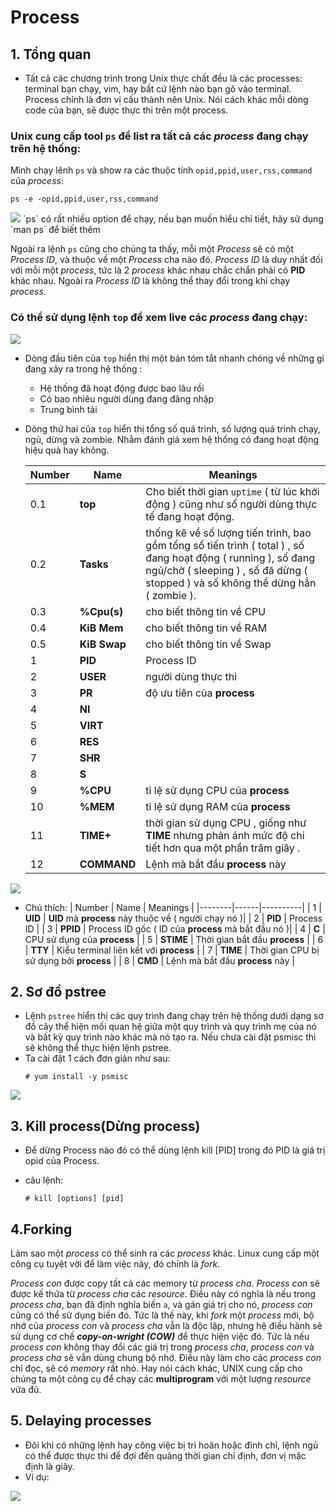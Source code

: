 # Process

## 1. Tổng quan

- Tất cả các chương trình trong Unix thực chất đều là các processes: terminal bạn chạy, vim, hay bất cứ lệnh nào bạn gõ vào terminal. Process chính là đơn vị cấu thành nên Unix. Nói cách khác mỗi dòng code của bạn, sẽ được thực thi trên một process.

### Unix cung cấp tool `ps` để list ra tất cả các *process* đang chạy trên hệ thống:

Mình chạy lênh `ps` và show ra các thuộc tính `opid,ppid,user,rss,command` của *process*:

`ps -e -opid,ppid,user,rss,command`

<img src = "https://i.imgur.com/jzdZeSh.png">
`ps` có rất nhiều option để chạy, nếu bạn muốn hiểu chỉ tiết, hãy sử dụng `man ps` để biết thêm

Ngoài ra lệnh `ps` cũng cho chúng ta thấy, mỗi một *Process* sẽ có một *Process ID*, và thuộc về một *Process* cha nào đó. *Process ID* là duy nhất đối với mỗi một *process*, tức là 2 *process* khác nhau chắc chắn phải có **PID** khác nhau. Ngoài ra *Process ID* là không thể thay đổi trong khi chạy *process*.

### Có thể sử dụng lệnh `top` để xem **live** các *process* đang chạy:

<img src = "https://i.imgur.com/iqZ9nbA.png">

- Dòng đầu tiên của `top` hiển thị một bản tóm tắt nhanh chóng về những gì đang xảy ra trong hệ thống :
    - Hệ thống đã hoạt động được bao lâu rồi
    - Có bao nhiêu người dùng đang đăng nhập
    - Trung bình tải

- Dòng thứ hai của `top` hiển thị tổng số quá trình, số lượng quá trình chạy, ngủ, dừng và zombie. Nhằm đánh giá xem hệ thống có đang hoạt động hiệu quả hay không.


    | Number | Name | Meanings |
    |--------|------|----------|
    | 0.1 | **top** |  Cho biết thời gian `uptime` ( từ lúc khởi động ) cũng như số người dùng thực tế đang hoạt động. |
    | 0.2 | **Tasks** | thống kê về số lượng tiến trình, bao gồm tổng số tiến trình ( total ) , số đang hoạt động ( running ), số đang ngủ/chờ ( sleeping ) , số đã dừng ( stopped ) và số không thể dừng hẳn ( zombie ). |
    | 0.3 | **%Cpu(s)** | cho biết thông tin về CPU |
    | 0.4 | **KiB Mem** | cho biết thông tin về RAM |
    | 0.5 | **KiB Swap** | cho biết thông tin về Swap |
    | 1 | **PID** | Process ID |
    | 2 | **USER** | người dùng thực thi |
    | 3 | **PR** | độ ưu tiên của **process** |
    | 4 | **NI** |
    | 5 | **VIRT** |
    | 6 | **RES** |
    | 7 | **SHR** | 
    | 8 | **S** | 
    | 9 | **%CPU** | tỉ lệ sử dụng CPU của **process** |
    | 10 | **%MEM** | tỉ lệ sử dụng RAM của **process** |
    | 11 | **TIME+** | thời gian sử dụng CPU , giống như **TIME** nhưng phản ánh mức độ chi tiết hơn qua một phần trăm giây .
    | 12 | **COMMAND** | Lệnh mà bắt đầu **process** này |

<img src=https://image.prntscr.com/image/FJZ4NSKcQk_0YnjDCvIL1g.png>

- Chú thích:
    | Number | Name | Meanings |
    |--------|------|----------|
    | 1 | **UID** | **UID** mà **process** này thuộc về ( người chạy nó )|
    | 2 | **PID** | Process ID |
    | 3 | **PPID** | Process ID gốc ( ID của **process** mà bắt đầu nó )|
    | 4 | **C** | CPU sử dụng của **process** |
    | 5 | **STIME** | Thời gian bắt đầu **process** |
    | 6 | **TTY** | Kiểu terminal liên kết với **process** |
    | 7 | **TIME** | Thời gian CPU bị sử dụng bởi **process** |
    | 8 | **CMD** | Lệnh mà bắt đầu **process** này |

## 2. Sơ đồ pstree
- Lệnh `pstree` hiển thị các quy trình đang chạy trên hệ thống dưới dạng sơ đồ cây thể hiện mối quan hệ giữa một quy trình và quy trình mẹ của nó và bất kỳ quy trình nào khác mà nó tạo ra.
Nếu chưa cài đặt psmisc thì sẽ không thể thực hiện lệnh pstree.
- Ta cài đặt 1 cách đơn giản như sau:
    ```
    # yum install -y psmisc
    ```
<img src=https://image.prntscr.com/image/jnAf0OVZRo2yAEsbywknfw.png>

## 3. Kill process(Dừng process)
- Để dừng Process nào đó có thể dùng lệnh kill [PID] trong đó PID là giá trị opid của Process.
- câu lệnh: 

    `# kill [options] [pid]`

## 4.Forking
Làm sao một *process* có thể sinh ra các *process* khác. Linux cung cấp một công cụ tuyệt vời để làm việc này, đó chính là *fork*.

*Process con* được copy tất cả các memory từ *process cha*.
*Process con* sẽ được kế thứa từ *process cha* các *resource*. Điều này có nghĩa là nếu trong *process cha*, bạn đã định nghĩa biến `a`, và gán giá trị cho nó, *process con* cũng có thể sử dụng biến đó.
Tức là thế này, khi *fork* một *process* mới, bộ nhớ của *process con* và *process cha* vẫn là độc lập, nhưng hệ điều hành sẽ sử dụng cơ chế ***copy-on-wright (COW)*** để thực hiện việc đó. Tức là nếu *process con* không thay đổi các giá trị trong *process cha*, *process con* và *process cha* sẽ vẫn dùng chung bộ nhớ. Điều này làm cho các *process con* chỉ đọc, sẽ có *memory* rất nhỏ. Hay nói cách khác, UNIX cung cấp cho chúng ta một công cụ để chạy các **multiprogram** với một lượng *resource* vửa đủ.

## 5. Delaying processes
- Đôi khi có những lệnh hay công việc bị trì hoãn hoặc đình chỉ, lệnh ngủ có thể được thực thi để đợi đến quãng thời gian chỉ định, đơn vị mặc định là giây.
- Ví dụ:
<img src=https://image.prntscr.com/image/GTdau5QvRPS9TwyYtcggOQ.png>




